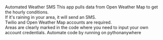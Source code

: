 Automated Weather SMS
This app pulls data from Open Weather Map to get the hourly conditions.  
If it's raining in your area, it will send an SMS.  
Twilio and Open Weather Map accounts are required.  
Areas are clearly marked in the code where you need to input your own account credentials.
Automate code by running on pythonanywhere
